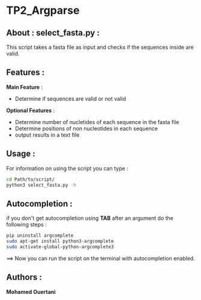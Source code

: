 # TP2_Argparse

## About : select_fasta.py :

This script takes a fasta file as input and checks if the sequences inside are valid.

## Features :

**Main Feature** :
- Determine if sequences are valid or not valid

**Optional Features** :
- Determine number of nucletides of each sequence in the fasta file
- Determine positions of non nucleotides in each sequence
- output results in a text file


## Usage :

For information on using the script you can type : 

```bash
cd Path/to/script/
python3 select_fasta.py -h
```

## Autocompletion :

if you don't get autocompletion using **TAB** after an argument do the following steps : 

```bash
pip uninstall argcomplete
sudo apt-get install python3-argcomplete 
sudo activate-global-python-argcomplete3
```
==> Now you can run the script on the terminal with autocompletion enabled.

## Authors :

**Mohamed Ouertani**